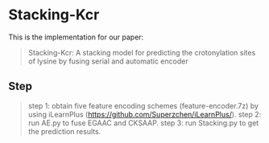 # Stacking-Kcr
This is the implementation for our paper:
>Stacking-Kcr: A stacking model for predicting the crotonylation sites of lysine by fusing serial and automatic encoder
## Step
>step 1: obtain five feature encoding schemes (feature-encoder.7z) by using iLearnPlus (https://github.com/Superzchen/iLearnPlus/).
>step 2: run AE.py to fuse EGAAC and CKSAAP.
>step 3: run Stacking.py to get the prediction results.
